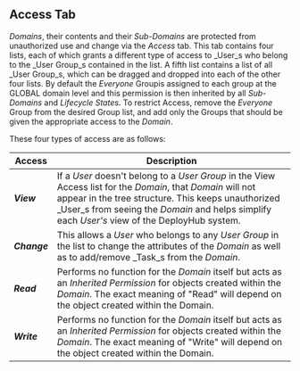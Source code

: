 ## Access Tab

_Domains_, their contents and their _Sub-Domains_ are protected from unauthorized use and change via the _Access_ tab. This tab contains four lists, each of which grants a different type of access to _User_s who belong to the _User Group_s contained in the list. A fifth list contains a list of all _User Group_s, which can be dragged and dropped into each of the other four lists. By default the _Everyone_ Groupis assigned to each group at the GLOBAL domain level and this permission is then inherited by all _Sub-Domains_ and _Lifecycle States_. To restrict Access, remove the _Everyone_ Group from the desired Group list, and add only the Groups that should be given the appropriate access to the _Domain_.

These four types of access are as follows:

| Access | Description |
| --- | --- |
| _**View**_ | If a _User_ doesn&#39;t belong to a _User Group_ in the View Access list for the _Domain_, that _Domain_ will not appear in the tree structure. This keeps unauthorized _User_s from seeing the _Domain_ and helps simplify each _User&#39;s_ view of the DeployHub system. |
| _**Change**_ | This allows a _User_ who belongs to any _User Group_ in the list to change the attributes of the _Domain_ as well as to add/remove _Task_s from the _Domain_. |
| _**Read**_ | Performs no function for the _Domain_ itself but acts as an _Inherited Permission_ for objects created within the _Domain_. The exact meaning of &quot;Read&quot; will depend on the object created within the Domain. |
| _**Write**_ | Performs no function for the _Domain_ itself but acts as an _Inherited Permission_ for objects created within the _Domain_. The exact meaning of &quot;Write&quot; will depend on the object created within the Domain. |